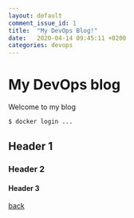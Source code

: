```yaml
---
layout: default
comment_issue_id: 1
title:  "My DevOps Blog!"
date:   2020-04-14 09:45:11 +0200
categories: devops
---
```


# My DevOps blog

Welcome to my blog

```sh
$ docker login ...
```

## Header 1

### Header 2

#### Header 3

[back](./blog)